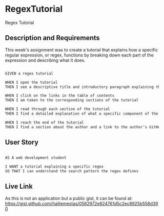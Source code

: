 # RegexTutorial
Regex Tutorial

## Description and Requirements

This week's assignment was to create a tutorial that explains how a specific regular expression, or regex, functions by breaking down each part of the expression and describing what it does. 

```md

GIVEN a regex tutorial

WHEN I open the tutorial
THEN I see a descriptive title and introductory paragraph explaining the purpose of the tutorial, a summary describing the regex featured in the tutorial, a table of contents linking to different sections that break down each component of the regex and explain what it does, and a section about the author with a link to the author’s GitHub profile

WHEN I click on the links in the table of contents
THEN I am taken to the corresponding sections of the tutorial

WHEN I read through each section of the tutorial
THEN I find a detailed explanation of what a specific component of the regex does

WHEN I reach the end of the tutorial
THEN I find a section about the author and a link to the author’s GitHub profile

```

## User Story

```md

AS A web development student

I WANT a tutorial explaining a specific regex
SO THAT I can understand the search pattern the regex defines

```

## Live Link

As this is not an application but a public gist, it can be found at: https://gist.github.com/halliemestas/0582972e824761d5c2ec8925b558d390
